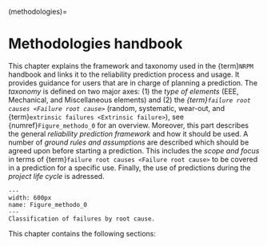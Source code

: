 <!--- Copyright (C) Matrisk GmbH 2022 -->

(methodologies)=
# Methodologies handbook

This chapter explains the framework and taxonomy used in the {term}`NRPM` handbook and links it to the reliability prediction process and usage. It provides guidance for users that are in charge of planning a prediction. The *taxonomy* is defined on two major axes: (1) the *type of elements* (EEE, Mechanical, and Miscellaneous elements) and (2) the *{term}`failure root causes <Failure root cause>`* (random, systematic, wear-out, and {term}`extrinsic failures <Extrinsic failure>`), see {numref}`Figure_methodo_0` for an overview. Moreover, this part describes the general *reliability prediction framework* and how it should be used. A number of *ground rules and assumptions* are described which should be agreed upon before starting a prediction. This includes the *scope and focus* in terms of {term}`failure root causes <Failure root cause>` to be covered in a prediction for a specific use. Finally, the use of predictions during the *project life cycle* is adressed.

```{figure} pictures/methodo_figure1.png
---
width: 600px
name: Figure_methodo_0
---
Classification of failures by root cause.
```

This chapter contains the following sections:
```{tableofcontents}
```